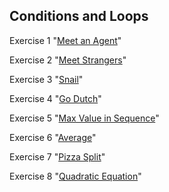 ## Conditions and Loops
Exercise 1 "[Meet an Agent](https://github.com/pp8a/Java_Basics_ENG/tree/main/meet-an-agent)"

Exercise 2 "[Meet Strangers](https://github.com/pp8a/Java_Basics_ENG/tree/main/meet-a-stranger)"

Exercise 3 "[Snail](https://github.com/pp8a/Java_Basics_ENG/tree/main/snail_)"

Exercise 4 "[Go Dutch](https://github.com/pp8a/Java_Basics_ENG/tree/main/go-dutch)"

Exercise 5 "[Max Value in Sequence](https://github.com/pp8a/Java_Basics_ENG/tree/main/max-in-seq)"

Exercise 6 "[Average](https://github.com/pp8a/Java_Basics_ENG/tree/main/average)"

Exercise 7 "[Pizza Split](https://github.com/pp8a/Java_Basics_ENG/tree/main/pizza-split)"

Exercise 8 "[Quadratic Equation](https://github.com/pp8a/Java_Basics_ENG/tree/main/quadratic-equation)"
